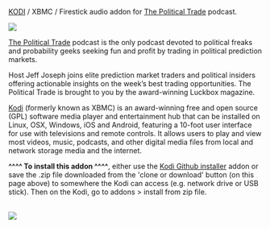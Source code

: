 <a href="kodi.tv">KODI<a> / XBMC / Firestick audio addon for <a href="https://luckboxmagazine.com/tpt/">The Political Trade</a> podcast.<br>

<img src="https://ssl-static.libsyn.com/p/assets/b/6/1/d/b61d9db20f4dea7c/TT1297_Political_Trade_logo.png"><br>

<a href="https://luckboxmagazine.com/tpt/">The Political Trade</a> podcast is the only podcast devoted to political freaks and probability geeks seeking fun and profit by trading in political prediction markets.<br>

Host Jeff Joseph</a> joins elite prediction market traders and political insiders offering actionable insights on the week’s best trading opportunities. The Political Trade is brought to you by the award-winning Luckbox magazine.<br>

<a href="www.kodi.tv">Kodi</a> (formerly known as XBMC) is an award-winning free and open source (GPL) software media player and entertainment hub that can be installed on Linux, OSX, Windows, iOS and Android, featuring a 10-foot user interface for use with televisions and remote controls. It allows users to play and view most videos, music, podcasts, and other digital media files from local and network storage media and the internet.<br>

<b>^^^^ To install this addon ^^^^</b>, either use the <a href="https://www.tvaddons.co/github-browser-kodi/">Kodi Github installer</a> addon or save the .zip file downloaded from the 'clone or download' button (on this page above) to somewhere the Kodi can access (e.g. network drive or USB stick). Then on the Kodi, go to addons > install from zip file.<br>

<br><a href="http://www.kodi.tv"><img src="https://kodi.tv/sites/default/files/page/field_image/about--devices.jpg">
